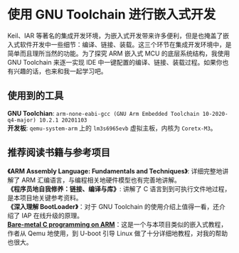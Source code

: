# 使用 GNU Toolchain 进行嵌入式开发  

Keil、IAR 等著名的集成开发环境，为嵌入式开发带来许多便利，但是也掩盖了嵌入式软件开发中一些细节：编译、链接、装载。这三个环节在集成开发环境中，是简单而且理所当然的功能。为了探究 ARM 嵌入式 MCU 的底层系统结构，我使用 GNU Toolchain 来逐一实现 IDE 中一键配置的编译、链接、装载过程。如果你也有兴趣的话，也来和我一起学习吧。

## 使用到的工具  

**GNU Toolchian**: `arm-none-eabi-gcc (GNU Arm Embedded Toolchain 10-2020-q4-major) 10.2.1 20201103`  
**开发板**: `qemu-system-arm` 上的 `lm3s6965evb` 虚拟主板，内核为 `Coretx-M3`。  

## 推荐阅读书籍与参考项目  

**《ARM Assembly Language: Fundamentals and Techniques》**: 详细完整地讲解了 ARM 汇编语言，与编程相关地硬件模型也有完善地讲解。  
**《程序员地自我修养：链接、编译与库》**: 讲解了 C 语言到到可执行文件地过程，是本项目地关键参考资料。  
**《深入理解 BootLoader》**：对于 GNU Toolchain 的使用介绍上值得一看，还介绍了 IAP 在线升级的原理。  
**[Bare-metal C programming on ARM](https://github.com/umanovskis/baremetal-arm)**：这是一个与本项目类似的嵌入式教程，作者从 Qemu 地使用，到 U-boot 引导 Linux 做了十分详细地教程，对我的帮助也很大。  